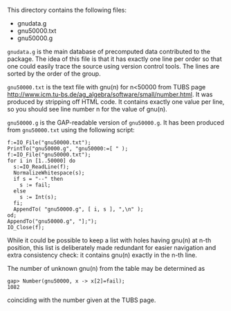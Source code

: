 This directory contains the following files:

- gnudata.g
- gnu50000.txt
- gnu50000.g

`gnudata.g` is the main database of precomputed data contributed to the package.
The idea of this file is that it has exactly one line per order so that one
could easily trace the source using version control tools. The lines are
sorted by the order of the group.

`gnu50000.txt` is the text file with gnu(n) for n<50000 from TUBS page
<http://www.icm.tu-bs.de/ag_algebra/software/small/number.html>. It 
was produced by stripping off HTML code. It contains exactly one value 
per line, so you should see line number n for the value of gnu(n).

`gnu50000.g` is the GAP-readable version of `gnu50000.g`. 
It has been produced from `gnu50000.txt` using the following script:

```
f:=IO_File("gnu50000.txt");
PrintTo("gnu50000.g", "gnu50000:=[ " );
f:=IO_File("gnu50000.txt");
for i in [1..50000] do
  s:=IO_ReadLine(f);
  NormalizeWhitespace(s);
  if s = "--" then
    s := fail;
  else
    s := Int(s);
  fi;
  AppendTo( "gnu50000.g", [ i, s ], ",\n" );
od;
AppendTo("gnu50000.g", "];");
IO_Close(f);
```

While it could be possible to keep a list with holes having gnu(n)
at n-th position, this list is deliberately made redundant for
easier navigation and extra consistency check: it contains gnu(n)
exactly in the n-th line.

The number of unknown gnu(n) from the table may be determined as

```
gap> Number(gnu50000, x -> x[2]=fail);
1082
```
coinciding with the number given at the TUBS page.
